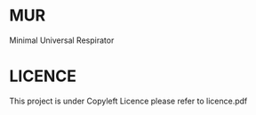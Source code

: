 # MUR
Minimal Universal Respirator

# LICENCE
This project is under Copyleft Licence
please refer to licence.pdf
